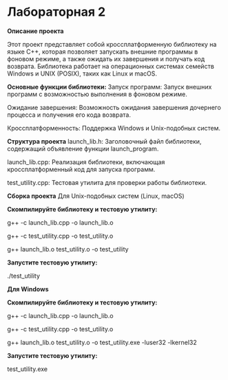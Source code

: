 # Лабораторная 2

**Описание проекта**

Этот проект представляет собой кроссплатформенную библиотеку на языке C++, которая позволяет запускать внешние программы в фоновом режиме, а также ожидать их завершения и получать код возврата. Библиотека работает на операционных системах семейств Windows и UNIX (POSIX), таких как Linux и macOS.

**Основные функции библиотеки:**
Запуск программ: Запуск внешних программ с возможностью выполнения в фоновом режиме.

Ожидание завершения: Возможность ожидания завершения дочернего процесса и получения его кода возврата.

Кроссплатформенность: Поддержка Windows и Unix-подобных систем.

**Структура проекта**
launch_lib.h: Заголовочный файл библиотеки, содержащий объявление функции launch_program.

launch_lib.cpp: Реализация библиотеки, включающая кроссплатформенный код для запуска программ.

test_utility.cpp: Тестовая утилита для проверки работы библиотеки.

**Сборка проекта**
Для Unix-подобных систем (Linux, macOS)


**Скомпилируйте библиотеку и тестовую утилиту:**

g++ -c launch_lib.cpp -o launch_lib.o

g++ -c test_utility.cpp -o test_utility.o 

g++ launch_lib.o test_utility.o -o test_utility


**Запустите тестовую утилиту:**

./test_utility

**Для Windows**

**Скомпилируйте библиотеку и тестовую утилиту:**

g++ -c launch_lib.cpp -o launch_lib.o

g++ -c test_utility.cpp -o test_utility.o

g++ launch_lib.o test_utility.o -o test_utility.exe -luser32 -lkernel32

**Запустите тестовую утилиту:**

test_utility.exe
